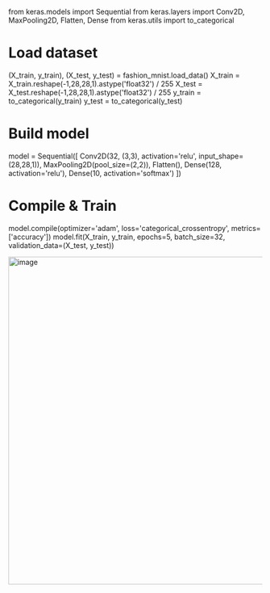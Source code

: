 from keras.models import Sequential 
from keras.layers import Conv2D, MaxPooling2D, Flatten, Dense 
from keras.utils import to_categorical 
# Load dataset 
(X_train, y_train), (X_test, y_test) = fashion_mnist.load_data() 
X_train = X_train.reshape(-1,28,28,1).astype('float32') / 255 
X_test = X_test.reshape(-1,28,28,1).astype('float32') / 255 
y_train = to_categorical(y_train) 
y_test = to_categorical(y_test) 
# Build model 
model = Sequential([ 
Conv2D(32, (3,3), activation='relu', input_shape=(28,28,1)), 
MaxPooling2D(pool_size=(2,2)), 
Flatten(), 
Dense(128, activation='relu'), 
Dense(10, activation='softmax') 
]) 
# Compile & Train 
model.compile(optimizer='adam', loss='categorical_crossentropy', 
metrics=['accuracy']) 
model.fit(X_train, y_train, epochs=5, batch_size=32, 
validation_data=(X_test, y_test))


<img width="841" height="649" alt="image" src="https://github.com/user-attachments/assets/7c08f1dc-52da-4018-ab63-60595b6209b7" />
